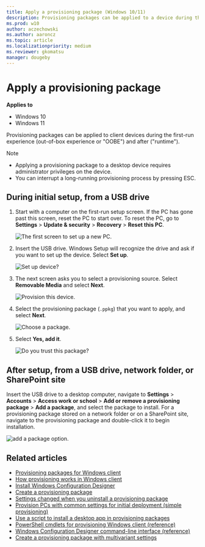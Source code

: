 ```yaml
---
title: Apply a provisioning package (Windows 10/11)
description: Provisioning packages can be applied to a device during the first-run experience (OOBE) and after ("runtime").
ms.prod: w10
author: aczechowski
ms.author: aaroncz
ms.topic: article
ms.localizationpriority: medium
ms.reviewer: gkomatsu
manager: dougeby
---
```


# Apply a provisioning package


**Applies to**

-   Windows 10
-   Windows 11

Provisioning packages can be applied to client devices during the first-run experience (out-of-box experience or "OOBE") and after ("runtime").

>[!NOTE]
>
> - Applying a provisioning package to a desktop device requires administrator privileges on the device.
> - You can interrupt a long-running provisioning process by pressing ESC.

## During initial setup, from a USB drive

1. Start with a computer on the first-run setup screen. If the PC has gone past this screen, reset the PC to start over. To reset the PC, go to **Settings** > **Update & security** > **Recovery** > **Reset this PC**.

    ![The first screen to set up a new PC.](../images/oobe.jpg)

2. Insert the USB drive. Windows Setup will recognize the drive and ask if you want to set up the device. Select **Set up**.

    ![Set up device?](../images/setupmsg.jpg)

3. The next screen asks you to select a provisioning source. Select **Removable Media** and select **Next**.

    ![Provision this device.](../images/prov.jpg)

4. Select the provisioning package (`.ppkg`) that you want to apply, and select **Next**.

    ![Choose a package.](../images/choose-package.png)

5. Select **Yes, add it**.

    ![Do you trust this package?](../images/trust-package.png)

## After setup, from a USB drive, network folder, or SharePoint site

Insert the USB drive to a desktop computer, navigate to **Settings** > **Accounts** > **Access work or school** > **Add or remove a provisioning package** > **Add a package**, and select the package to install. For a provisioning package stored on a network folder or on a SharePoint site, navigate to the provisioning package and double-click it to begin installation.

![add a package option.](../images/package.png)

## Related articles

- [Provisioning packages for Windows client](provisioning-packages.md)
- [How provisioning works in Windows client](provisioning-how-it-works.md)
- [Install Windows Configuration Designer](provisioning-install-icd.md)
- [Create a provisioning package](provisioning-create-package.md)
- [Settings changed when you uninstall a provisioning package](provisioning-uninstall-package.md)
- [Provision PCs with common settings for initial deployment (simple provisioning)](provision-pcs-for-initial-deployment.md)
- [Use a script to install a desktop app in provisioning packages](provisioning-script-to-install-app.md)
- [PowerShell cmdlets for provisioning Windows client (reference)](provisioning-powershell.md)
- [Windows Configuration Designer command-line interface (reference)](provisioning-command-line.md)
- [Create a provisioning package with multivariant settings](provisioning-multivariant.md)
